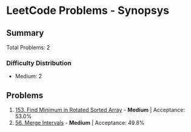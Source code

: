 # LeetCode Problems - Synopsys

## Summary
Total Problems: 2

### Difficulty Distribution

- Medium: 2

## Problems

1. [153. Find Minimum in Rotated Sorted Array](https://leetcode.com/problems/find-minimum-in-rotated-sorted-array/) - **Medium** | Acceptance: 53.0%
2. [56. Merge Intervals](https://leetcode.com/problems/merge-intervals/) - **Medium** | Acceptance: 49.8%